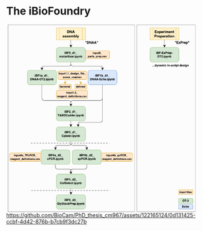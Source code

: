 # The iBioFoundry

<img align="right" width="500px" src="ims/iBF_workflow_flowchart.png">



https://github.com/BioCam/PhD_thesis_cm967/assets/122165124/0d131425-ccbf-4d42-876b-b7cb9f3dc27b

